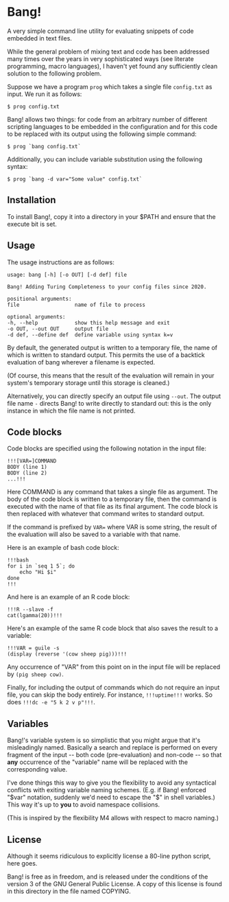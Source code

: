 Bang!
=====

A very simple command line utility for evaluating snippets of
code embedded in text files.

While the general problem of mixing text and code has been addressed
many times over the years in very sophisticated ways (see literate
programming, macro languages), I haven't yet found any sufficiently
clean solution to the following problem.

Suppose we have a program `prog` which takes a single file
`config.txt` as input.  We run it as follows:

    $ prog config.txt
    
Bang! allows two things: for code from an arbitrary number of
different scripting languages to be embedded in the configuration
and for this code to be replaced with its output using the
following simple command:

    $ prog `bang config.txt`
    
Additionally, you can include variable substitution using the
following syntax:

    $ prog `bang -d var="Some value" config.txt`


Installation
------------

To install Bang!, copy it into a directory in your $PATH and ensure
that the execute bit is set.


Usage
-----

The usage instructions are as follows:

    usage: bang [-h] [-o OUT] [-d def] file

    Bang! Adding Turing Completeness to your config files since 2020.

    positional arguments:
    file                  name of file to process

    optional arguments:
    -h, --help            show this help message and exit
    -o OUT, --out OUT     output file
    -d def, --define def  define variable using syntax k=v

By default, the generated output is written to a temporary file, the
name of which is written to standard output.  This permits the use of
a backtick evaluation of bang wherever a filename is expected.

(Of course, this means that the result of the evaluation will remain
in your system's temporary storage until this storage is cleaned.)

Alternatively, you can directly specify an output file using `--out`.
The output file name `-` directs Bang! to write directly to standard
out: this is the only instance in which the file name is not printed.


## Code blocks

Code blocks are specified using the following notation in the input file:

    !!![VAR=]COMMAND
    BODY (line 1)
    BODY (line 2)
    ...!!!
    
Here COMMAND is any command that takes a single file as argument.  The
body of the code block is written to a temporary file, then the
command is executed with the name of that file as its final argument.
The code block is then replaced with whatever that command writes to
standard output.

If the command is prefixed by `VAR=` where VAR is some string, the
result of the evaluation will also be saved to a variable with that
name.

Here is an example of bash code block:

    !!!bash
    for i in `seq 1 5`; do
        echo "Hi $i"
    done
    !!!

And here is an example of an R code block:

    !!!R --slave -f
    cat(lgamma(20))!!!

Here's an example of the same R code block that also saves the result
to a variable:

    !!!VAR = guile -s
    (display (reverse '(cow sheep pig)))!!!

Any occurrence of "VAR" from this point on in the input file will be replaced
by `(pig sheep cow)`.

Finally, for including the output of commands which do not require an input
file, you can skip the body entirely.  For instance, `!!!uptime!!!` works.
So does `!!!dc -e "5 k 2 v p"!!!`.


## Variables

Bang!'s variable system is so simplistic that you might argue that it's misleadingly
named.  Basically a search and replace is performed on every fragment of the input --
both code (pre-evaluation) and non-code -- so that **any** occurrence of the "variable"
name will be replaced with the corresponding value.

I've done things this way to give you the flexibility to avoid any syntactical conflicts
with exiting variable naming schemes.  (E.g. if Bang! enforced "$var" notation, suddenly
we'd need to escape the "$" in shell variables.)  This way it's up to **you** to avoid
namespace collisions.

(This is inspired by the flexibility M4 allows with respect to macro naming.)


License
-------

Although it seems ridiculous to explicitly license a 80-line python script,
here goes.

Bang! is free as in freedom, and is released under the conditions of the 
version 3 of the GNU General Public License.  A copy of this license is
found in this directory in the file named COPYING.
